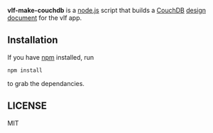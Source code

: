 **vlf-make-couchdb** is a [node.js](http://nodejs.org/) script that builds a [CouchDB](http://couchdb.apache.org/) [design document](http://guide.couchdb.org/draft/design.html) for the vlf app.

## Installation ##

If you have [npm](https://npmjs.org/) installed, run

```
npm install
```

to grab the dependancies.

## LICENSE ###

MIT
